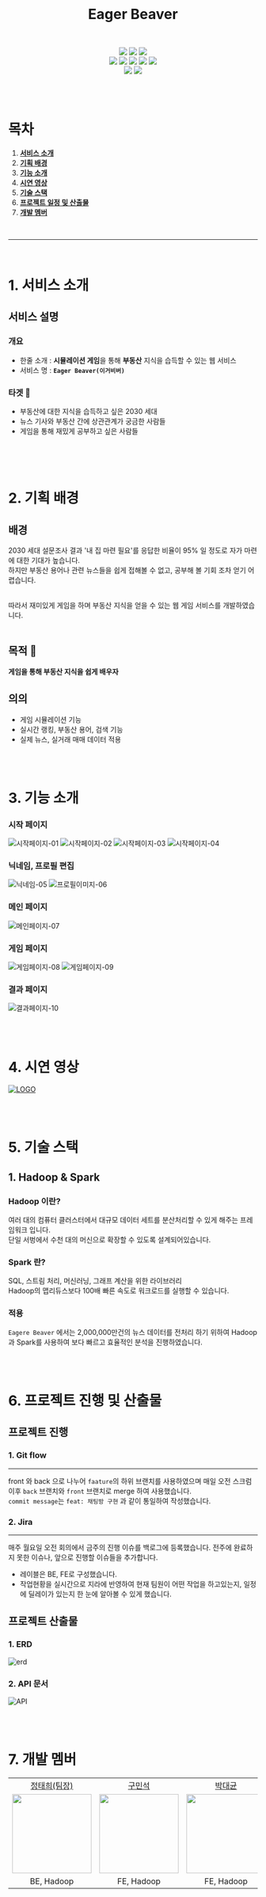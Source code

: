 


<br />
<div align="center">
  
<h1 align="center"><strong>Eager Beaver</strong></h1>
  <p align="center">
    <br />
    <div>
      <img src="https://img.shields.io/badge/springboot-6DB33F?style=for-the-badge&logo=spring&logoColor=white"> 
      <img src="https://img.shields.io/badge/java-007396?style=for-the-badge&logo=java&logoColor=white"> 
      <img src="https://img.shields.io/badge/mysql-4479A1?style=for-the-badge&logo=mysql&logoColor=white"> 
      <br/>
      <img src="https://img.shields.io/badge/React-61DAFB?style=for-the-badge&logo=React&logoColor=black"/>  
      <img src="https://img.shields.io/badge/typescript-%23007ACC.svg?style=for-the-badge&logo=typescript&logoColor=white">
      <img src="https://img.shields.io/badge/Next-black?style=for-the-badge&logo=next.js&logoColor=white">
      <img src="https://img.shields.io/badge/html5-E34F26?style=for-the-badge&logo=html5&logoColor=white"> 
      <img src="https://img.shields.io/badge/css-1572B6?style=for-the-badge&logo=css3&logoColor=white"> 
      <br/>
      <img src="https://img.shields.io/badge/Apache%20Hadoop-66CCFF?style=for-the-badge&logo=apachehadoop&logoColor=black">
      <img src="https://img.shields.io/badge/Apache%20Spark-FDEE21?style=flat-square&logo=apachespark&logoColor=black">
    </div>
    <br/>
  </p>
</div>
<br/>



# 목차

1. [**서비스 소개**](#1)
2. [**기획 배경**](#2)
3. [**기능 소개**](#3)
4. [**시연 영상**](#4)
5. [**기술 스택**](#5)
6. [**프로젝트 일정 및 산출물**](#6)
7. [**개발 멤버**](#7)

<br/>

---

<br/>

<div id="1"></div>

# 1. 서비스 소개

## 서비스 설명

### 개요

- 한줄 소개 : **시뮬레이션 게임**을 통해 **부동산** 지식을 습득할 수 있는 웹 서비스
- 서비스 명 : **`Eager Beaver(이거비버)`**

### 타겟 🎯

- 부동산에 대한 지식을 습득하고 싶은 2030 세대
- 뉴스 기사와 부동산 간에 상관관계가 궁금한 사람들
- 게임을 통해 재밌게 공부하고 싶은 사람들
<br/>
<br/>
<br/>



<div id="2"></div>

# 2. 기획 배경

## 배경

2030 세대 설문조사 결과 '내 집 마련 필요'를 응답한 비율이 95% 일 정도로 자가 마련에 대한 기대가 높습니다.
<br/>
하지만 부동산 용어나 관련 뉴스들을 쉽게 접해볼 수 없고, 공부해 볼 기회 조차 얻기 어렵습니다.
<br/>

<br/>
따라서 재미있게 게임을 하며 부동산 지식을 얻을 수 있는 웹 게임 서비스를 개발하였습니다.
<br/>
<br/>

## 목적 🥅

**게임을 통해 부동산 지식을 쉽게 배우자**

## 의의

- 게임 시뮬레이션 기능
- 실시간 랭킹, 부동산 용어, 검색 기능
- 실제 뉴스, 실거래 매매 데이터 적용

<div id="3"></div>
<br/>
<br/>

# 3. 기능 소개

### 시작 페이지
![시작페이지-01](./img/시작페이지1.JPG)
![시작페이지-02](./img/시작페이지2.JPG)
![시작페이지-03](./img/시작페이지3.JPG)
![시작페이지-04](./img/시작페이지4.JPG)
### 닉네임, 프로필 편집
![닉네임-05](./img/닉네임.JPG)
![프로필이미지-06](./img/프로필이미지.JPG)
### 메인 페이지
![메인페이지-07](./img/메인페이지.JPG)
### 게임 페이지
![게임페이지-08](./img/게임페이지1.JPG)
![게임페이지-09](./img/게임페이지2.JPG)
### 결과 페이지
![결과페이지-10](./img/결과페이지.JPG)



<div id="4"></div>
<br/>
<br/>

# 4. 시연 영상

[![LOGO](./img/시작페이지1.JPG)](https://youtu.be/Y7N_8aWehLU)


<br/>
<br/>


<div id="5"></div>

# 5. 기술 스택

## 1.  Hadoop & Spark

### Hadoop 이란?

<aside>
여러 대의 컴퓨터 클러스터에서 대규모 데이터 세트를 분산처리할 수 있게 해주는 프레임워크 입니다.

</aside>
단일 서벙에서 수천 대의 머신으로 확장할 수 있도록 설계되어있습니다.

<br/>

### Spark 란?

<aside>
SQL, 스트림 처리, 머신러닝, 그래프 계산을 위한 라이브러리

</aside>
Hadoop의 맵리듀스보다 100배 빠른 속도로 워크로드를 실행할 수 있습니다.


### 적용

`Eagere Beaver` 에서는 2,000,000만건의 뉴스 데이터를 전처리 하기 위하여 Hadoop과 Spark를 사용하여 보다 빠르고 효율적인 분석을 진행하였습니다.



<div id="6"></div>
<br/>
<br/>

# 6. 프로젝트 진행 및 산출물


## 프로젝트 진행
### 1. Git flow
---
front 와 back 으로 나누어 `faature`의 하위 브랜치를 사용하였으며 매일 오전 스크럼 이후 `back` 브랜치와 `front` 브랜치로 merge 하여 사용했습니다.<br>
`commit message`는 `feat: 채팅방 구현` 과 같이 통일하여 작성했습니다.<br>

### 2. Jira
---
매주 월요일 오전 회의에서 금주의 진행 이슈를 백로그에 등록했습니다. 전주에 완료하지 못한 이슈나, 앞으로 진행할 이슈들을 추가합니다.
- 레이블은 BE, FE로 구성했습니다.
- 작업현황을 실시간으로 지라에 반영하여 현재 팀원이 어떤 작업을 하고있는지, 일정에 딜레이가 있는지 한 눈에 알아볼 수 있게 했습니다.<br>


## 프로젝트 산출물

### 1. ERD
![erd](./img/ERD.png)
<br>

### 2. API 문서
![API](./img/RESTAPI.JPG)

<div id="7"></div>
<br/>
<br/>

# 7. 개발 멤버

  <table align="center">
    <tr>
      <td align="center"><a href="https://github.com/J-Heetae">정태희(팀장)</td>
      <td align="center"><a href="https://github.com/9minseok">구민석</td>
      <td align="center"><a href="https://github.com/daegyunpark">박대균</td>
      <td align="center"><a href="https://github.com/ssj946">서수정</td>
      <td align="center"><a href="https://github.com/dener8">우찬희</td>
      <td align="center"><a href="https://github.com/ityeji">정예지</td>
    </tr>
    <tr>
      <td align="center"><img src="./img/태희.png" width="160"></td>
      <td align="center"><img src="./img/민석.png" width="160"></td>
      <td align="center"><img src="./img/대균.png" width="160"></td>
      <td align="center"><img src="./img/수정.png" width="160"></td>
      <td align="center"><img src="./img/찬희.png" width="160"></td>
      <td align="center"><img src="./img/예지.png" width="160"></td>
    </tr>
    <tr>
      <td align="center">BE, Hadoop</td>
      <td align="center">FE, Hadoop</td>
      <td align="center">FE, Hadoop</td>
      <td align="center">FE, CI/CD</td>
      <td align="center">BE, CI/CD</td>
      <td align="center">BE, Hadoop</td>
    </tr>
  </table>

